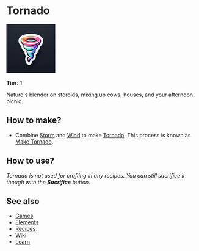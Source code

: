 # Tornado

![](../images/item.tornado.png)

**Tier**: 1

Nature's blender on steroids, mixing up cows, houses, and your afternoon picnic.

## How to make?

* Combine [Storm](/wiki/elements/storm) and [Wind](/wiki/elements/wind) to make [Tornado](/wiki/elements/tornado). This process is known as [Make Tornado](/wiki/recipes/make-tornado).

## How to use?

_Tornado is not used for crafting in any recipes. You can still sacrifice it though with the **Sacrifice** button._

## See also

* [Games](/wiki/games)
* [Elements](/wiki/elements)
* [Recipes](/wiki/recipes)
* [Wiki](/wiki/index)
* [Learn](/learn/index)